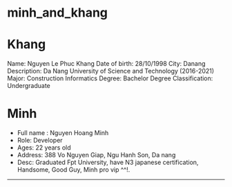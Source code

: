 # minh_and_khang

# Khang
Name: Nguyen Le Phuc Khang
Date of birth: 28/10/1998
City: Danang
Description: Da Nang University of Science and Technology (2016-2021)
Major:  Construction Informatics
Degree: Bachelor
Degree Classification: Undergraduate
# Minh
- Full name : Nguyen Hoang Minh
- Role: Developer
- Ages: 22 years old
- Address: 388 Vo Nguyen Giap, Ngu Hanh Son, Da nang
- Desc: Graduated Fpt University, have N3 japanese certification, Handsome, Good Guy, Minh pro vip ^^!.

-------------
